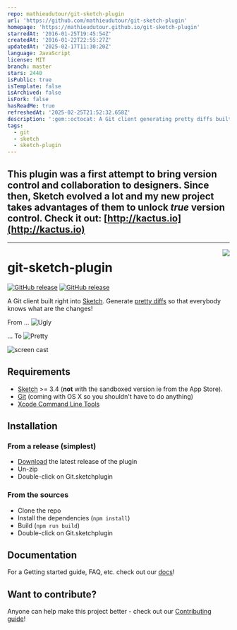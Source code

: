 ```yaml
---
repo: mathieudutour/git-sketch-plugin
url: 'https://github.com/mathieudutour/git-sketch-plugin'
homepage: 'https://mathieudutour.github.io/git-sketch-plugin'
starredAt: '2016-01-25T19:45:54Z'
createdAt: '2016-01-22T22:55:27Z'
updatedAt: '2025-02-17T11:30:20Z'
language: JavaScript
license: MIT
branch: master
stars: 2440
isPublic: true
isTemplate: false
isArchived: false
isFork: false
hasReadMe: true
refreshedAt: '2025-02-25T21:52:32.658Z'
description: ':gem::octocat: A Git client generating pretty diffs built right into Sketch.'
tags:
  - git
  - sketch
  - sketch-plugin
---
```


## This plugin was a first attempt to bring version control and collaboration to designers. Since then, Sketch evolved a lot and my new project takes advantages of them to unlock _true_ version control. Check it out: [http://kactus.io](http://kactus.io)

---

<img align="right" src="logo.png">

# git-sketch-plugin

[![GitHub release](https://img.shields.io/github/release/mathieudutour/git-sketch-plugin.svg?maxAge=2592000)](https://github.com/mathieudutour/git-sketch-plugin/releases)
[![GitHub release](https://img.shields.io/badge/Works%20with-Sketch%20Runner-blue.svg?colorB=308ADF)](http://bit.ly/SketchRunnerWebsite)

A Git client built right into [Sketch](http://www.bohemiancoding.com/sketch). Generate [pretty diffs](https://github.com/mathieudutour/git-sketch-plugin/pull/1/files) so that everybody knows what are the changes!

From ...
![Ugly](example/ScreenShotBad.png)

... To
![Pretty](example/ScreenShotNice.png)

![screen cast](example/ScreenCast.gif)

## Requirements

- [Sketch](http://sketchapp.com/) >= 3.4 (**not** with the sandboxed version ie from the App Store).
- [Git](https://git-scm.com/) (coming with OS X so you shouldn't have to do anything)
- [Xcode Command Line Tools](http://osxdaily.com/2014/02/12/install-command-line-tools-mac-os-x/)

## Installation

### From a release (simplest)

- [Download](https://github.com/mathieudutour/git-sketch-plugin/releases/latest) the latest release of the plugin
- Un-zip
- Double-click on Git.sketchplugin

### From the sources

- Clone the repo
- Install the dependencies (`npm install`)
- Build (`npm run build`)
- Double-click on Git.sketchplugin

## Documentation

For a Getting started guide, FAQ, etc. check out our [docs](https://github.com/mathieudutour/git-sketch-plugin/tree/master/docs)!

## Want to contribute?

Anyone can help make this project better - check out our [Contributing guide](/.github/CONTRIBUTING.md)!
